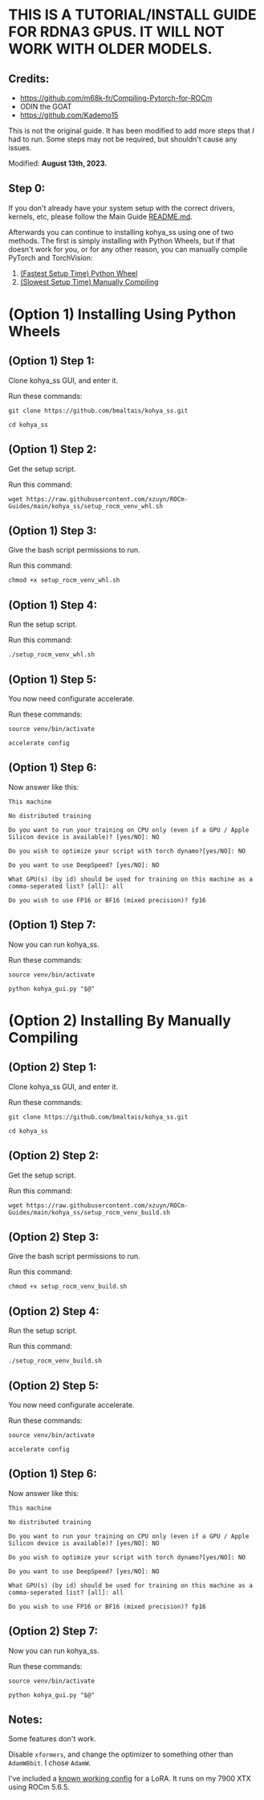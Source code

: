 # THIS IS A TUTORIAL/INSTALL GUIDE FOR RDNA3 GPUS. IT WILL NOT WORK WITH OLDER MODELS.
## Credits:
- https://github.com/m68k-fr/Compiling-Pytorch-for-ROCm
- ODIN the GOAT
- https://github.com/Kademo15

This is not the original guide. It has been modified to add more steps that *I* had to run. Some steps may not be required, but shouldn't cause any issues.

Modified: **August 13th, 2023.**

## Step 0:
If you don't already have your system setup with the correct drivers, kernels, etc, please follow the Main Guide [README.md](..).

Afterwards you can continue to installing kohya_ss using one of two methods. The first is simply installing with Python Wheels, but if that doesn't work for you, or for any other reason, you can manually compile PyTorch and TorchVision:

1. [(Fastest Setup Time) Python Wheel](#option-1-installing-using-python-wheels)
2. [(Slowest Setup Time) Manually Compiling](#option-2-installing-by-manually-compiling)

# (Option 1) Installing Using Python Wheels

## (Option 1) Step 1:
Clone kohya_ss GUI, and enter it.

Run these commands:

`git clone https://github.com/bmaltais/kohya_ss.git`

`cd kohya_ss`

## (Option 1) Step 2:
Get the setup script.

Run this command:

`wget https://raw.githubusercontent.com/xzuyn/ROCm-Guides/main/kohya_ss/setup_rocm_venv_whl.sh`

## (Option 1) Step 3:
Give the bash script permissions to run.

Run this command:

`chmod +x setup_rocm_venv_whl.sh`

## (Option 1) Step 4:
Run the setup script.

Run this command:

`./setup_rocm_venv_whl.sh`

## (Option 1) Step 5:
You now need configurate accelerate.

Run these commands:

`source venv/bin/activate`

`accelerate config`

## (Option 1) Step 6:
Now answer like this:

`This machine`

`No distributed training`

`Do you want to run your training on CPU only (even if a GPU / Apple Silicon device is available)? [yes/NO]: NO`

`Do you wish to optimize your script with torch dynamo?[yes/NO]: NO`

`Do you want to use DeepSpeed? [yes/NO]: NO`

`What GPU(s) (by id) should be used for training on this machine as a comma-seperated list? [all]: all`

`Do you wish to use FP16 or BF16 (mixed precision)? fp16`

## (Option 1) Step 7:
Now you can run kohya_ss.

Run these commands:

`source venv/bin/activate`

`python kohya_gui.py "$@"`

# (Option 2) Installing By Manually Compiling

## (Option 2) Step 1:
Clone kohya_ss GUI, and enter it.

Run these commands:

`git clone https://github.com/bmaltais/kohya_ss.git`

`cd kohya_ss`

## (Option 2) Step 2:
Get the setup script.

Run this command:

`wget https://raw.githubusercontent.com/xzuyn/ROCm-Guides/main/kohya_ss/setup_rocm_venv_build.sh`

## (Option 2) Step 3:
Give the bash script permissions to run.

Run this command:

`chmod +x setup_rocm_venv_build.sh`

## (Option 2) Step 4:
Run the setup script.

Run this command:

`./setup_rocm_venv_build.sh`

## (Option 2) Step 5:
You now need configurate accelerate.

Run these commands:

`source venv/bin/activate`

`accelerate config`

## (Option 1) Step 6:
Now answer like this:

`This machine`

`No distributed training`

`Do you want to run your training on CPU only (even if a GPU / Apple Silicon device is available)? [yes/NO]: NO`

`Do you wish to optimize your script with torch dynamo?[yes/NO]: NO`

`Do you want to use DeepSpeed? [yes/NO]: NO`

`What GPU(s) (by id) should be used for training on this machine as a comma-seperated list? [all]: all`

`Do you wish to use FP16 or BF16 (mixed precision)? fp16`

## (Option 2) Step 7:
Now you can run kohya_ss.

Run these commands:

`source venv/bin/activate`

`python kohya_gui.py "$@"`

## Notes:
Some features don't work.

Disable `xformers`, and change the optimizer to something other than `AdamW8bit`. I chose `AdamW`.

I've included a [known working config](https://github.com/xzuyn/ROCm-Guides/blob/main/kohya_ss/known_working_lora.json) for a LoRA. It runs on my 7900 XTX using ROCm 5.6.5.
